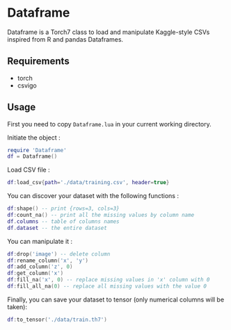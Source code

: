 # Dataframe
Dataframe is a Torch7 class to load and manipulate Kaggle-style CSVs inspired from R and pandas Dataframes.

## Requirements
- torch
- csvigo

## Usage
First you need to copy `Dataframe.lua` in your current working directory.

Initiate the object :
```lua
require 'Dataframe'
df = Dataframe()
```

Load CSV file :
```lua
df:load_csv{path='./data/training.csv', header=true}
```

You can discover your dataset with the following functions :
```lua
df:shape() -- print {rows=3, cols=3}
df:count_na() -- print all the missing values by column name
df.columns -- table of columns names
df.dataset -- the entire dataset
```

You can manipulate it :
```lua
df:drop('image') -- delete column
df:rename_column('x', 'y')
df:add_column('z', 0)
df:get_column('x')
df:fill_na('x', 0) -- replace missing values in 'x' column with 0
df:fill_all_na(0) -- replace all missing values with the value 0
```

Finally, you can save your dataset to tensor (only numerical columns will be taken):
```lua
df:to_tensor('./data/train.th7')
```